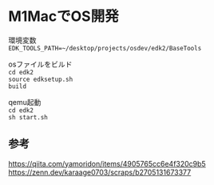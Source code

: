 # M1MacでOS開発

環境変数  
`EDK_TOOLS_PATH=~/desktop/projects/osdev/edk2/BaseTools`
  

osファイルをビルド  
`cd edk2`  
`source edksetup.sh`  
`build`  

qemu起動  
`cd edk2`  
`sh start.sh`  

## 参考
https://qiita.com/yamoridon/items/4905765cc6e4f320c9b5  
https://zenn.dev/karaage0703/scraps/b2705131673377
